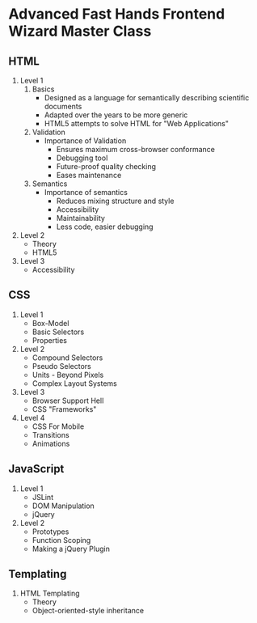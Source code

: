 # Advanced Fast Hands Frontend Wizard Master Class

## HTML

1. Level 1
    1. Basics
        * Designed as a language for semantically describing scientific documents
        * Adapted over the years to be more generic
        * HTML5 attempts to solve HTML for "Web Applications"
    1. Validation
        * Importance of Validation
            * Ensures maximum cross-browser conformance
            * Debugging tool
            * Future-proof quality checking
            * Eases maintenance
    1. Semantics
        * Importance of semantics
            * Reduces mixing structure and style
            * Accessibility
            * Maintainability
            * Less code, easier debugging
2. Level 2
    * Theory
    * HTML5
3. Level 3
    * Accessibility

## CSS

1. Level 1
    * Box-Model
    * Basic Selectors
    * Properties
2. Level 2
    * Compound Selectors
    * Pseudo Selectors
    * Units - Beyond Pixels
    * Complex Layout Systems
3. Level 3
    * Browser Support Hell
    * CSS "Frameworks"
4. Level 4
    * CSS For Mobile
    * Transitions
    * Animations

## JavaScript

1. Level 1
    * JSLint
    * DOM Manipulation
    * jQuery
2. Level 2
    * Prototypes
    * Function Scoping
    * Making a jQuery Plugin

## Templating

1. HTML Templating
    * Theory
    * Object-oriented-style inheritance
